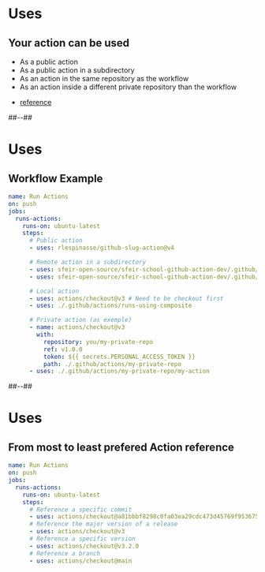 <!-- .slide: -->

# Uses

## Your action can be used

* As a public action
* As a public action in a subdirectory
* As an action in the same repository as the workflow
* As an action inside a different private repository than the workflow

- [reference](https://docs.github.com/en/actions/using-workflows/workflow-syntax-for-github-actions#jobsjob_idstepsuses)
<!-- .element: class="credits" -->

##--##

<!-- .slide: class="with-code-bg-dark" -->

# Uses

## Workflow Example

```yaml [7-8|10-12|14-16|18-25]
name: Run Actions
on: push
jobs:
  runs-actions:
    runs-on: ubuntu-latest
    steps:
      # Public action
      - uses: rlespinasse/github-slug-action@v4

      # Remote action in a subdirectory
      - uses: sfeir-open-source/sfeir-school-github-action-dev/.github/actions/runs-using-node@v1
      - uses: sfeir-open-source/sfeir-school-github-action-dev/.github/actions/runs-using-docker@v1

      # Local action
      - uses: actions/checkout@v3 # Need to be checkout first
      - uses: ./.github/actions/runs-using-composite

      # Private action (as exemple)
      - name: actions/checkout@v3
        with:
          repository: you/my-private-repo
          ref: v1.0.0
          token: ${{ secrets.PERSONAL_ACCESS_TOKEN }}
          path: ./.github/actions/my-private-repo
      - uses: ./.github/actions/my-private-repo/my-action
```

##--##

<!-- .slide: class="with-code-bg-dark" -->

# Uses

## From most to least prefered Action reference

```yaml [7-8|9-10|11-12|13-14]
name: Run Actions
on: push
jobs:
  runs-actions:
    runs-on: ubuntu-latest
    steps:
      # Reference a specific commit
      - uses: actions/checkout@a81bbbf8298c0fa03ea29cdc473d45769f953675
      # Reference the major version of a release
      - uses: actions/checkout@v3
      # Reference a specific version
      - uses: actions/checkout@v3.2.0
      # Reference a branch
      - uses: actions/checkout@main
```

